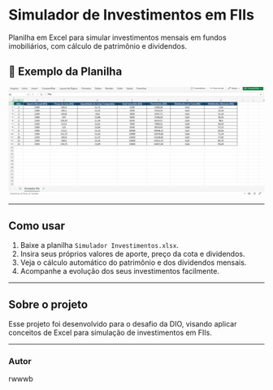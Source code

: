 # Simulador de Investimentos em FIIs

Planilha em Excel para simular investimentos mensais em fundos imobiliários, com cálculo de patrimônio e dividendos.

## 📸 Exemplo da Planilha

![Simulador de Investimentos](./print-simulador.png)

---

## Como usar

1. Baixe a planilha `Simulador Investimentos.xlsx`.  
2. Insira seus próprios valores de aporte, preço da cota e dividendos.  
3. Veja o cálculo automático do patrimônio e dos dividendos mensais.  
4. Acompanhe a evolução dos seus investimentos facilmente.

---

## Sobre o projeto

Esse projeto foi desenvolvido para o desafio da DIO, visando aplicar conceitos de Excel para simulação de investimentos em FIIs.

---

### Autor

rwwwb
